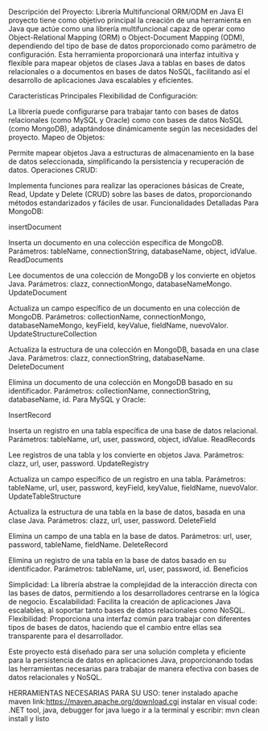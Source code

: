 Descripción del Proyecto: Librería Multifuncional ORM/ODM en Java
El proyecto tiene como objetivo principal la creación de una herramienta en Java que actúe como una librería multifuncional capaz de operar como Object-Relational Mapping (ORM) o Object-Document Mapping (ODM), dependiendo del tipo de base de datos proporcionado como parámetro de configuración. Esta herramienta proporcionará una interfaz intuitiva y flexible para mapear objetos de clases Java a tablas en bases de datos relacionales o a documentos en bases de datos NoSQL, facilitando así el desarrollo de aplicaciones Java escalables y eficientes.

Características Principales
Flexibilidad de Configuración:

La librería puede configurarse para trabajar tanto con bases de datos relacionales (como MySQL y Oracle) como con bases de datos NoSQL (como MongoDB), adaptándose dinámicamente según las necesidades del proyecto.
Mapeo de Objetos:

Permite mapear objetos Java a estructuras de almacenamiento en la base de datos seleccionada, simplificando la persistencia y recuperación de datos.
Operaciones CRUD:

Implementa funciones para realizar las operaciones básicas de Create, Read, Update y Delete (CRUD) sobre las bases de datos, proporcionando métodos estandarizados y fáciles de usar.
Funcionalidades Detalladas
Para MongoDB:

insertDocument

Inserta un documento en una colección específica de MongoDB.
Parámetros: tableName, connectionString, databaseName, object, idValue.
ReadDocuments

Lee documentos de una colección de MongoDB y los convierte en objetos Java.
Parámetros: clazz, connectionMongo, databaseNameMongo.
UpdateDocument

Actualiza un campo específico de un documento en una colección de MongoDB.
Parámetros: collectionName, connectionMongo, databaseNameMongo, keyField, keyValue, fieldName, nuevoValor.
UpdateStructureCollection

Actualiza la estructura de una colección en MongoDB, basada en una clase Java.
Parámetros: clazz, connectionString, databaseName.
DeleteDocument

Elimina un documento de una colección en MongoDB basado en su identificador.
Parámetros: collectionName, connectionString, databaseName, id.
Para MySQL y Oracle:

InsertRecord

Inserta un registro en una tabla específica de una base de datos relacional.
Parámetros: tableName, url, user, password, object, idValue.
ReadRecords

Lee registros de una tabla y los convierte en objetos Java.
Parámetros: clazz, url, user, password.
UpdateRegistry

Actualiza un campo específico de un registro en una tabla.
Parámetros: tableName, url, user, password, keyField, keyValue, fieldName, nuevoValor.
UpdateTableStructure

Actualiza la estructura de una tabla en la base de datos, basada en una clase Java.
Parámetros: clazz, url, user, password.
DeleteField

Elimina un campo de una tabla en la base de datos.
Parámetros: url, user, password, tableName, fieldName.
DeleteRecord

Elimina un registro de una tabla en la base de datos basado en su identificador.
Parámetros: tableName, url, user, password, id.
Beneficios

Simplicidad: La librería abstrae la complejidad de la interacción directa con las bases de datos, permitiendo a los desarrolladores centrarse en la lógica de negocio.
Escalabilidad: Facilita la creación de aplicaciones Java escalables, al soportar tanto bases de datos relacionales como NoSQL.
Flexibilidad: Proporciona una interfaz común para trabajar con diferentes tipos de bases de datos, haciendo que el cambio entre ellas sea transparente para el desarrollador.

Este proyecto está diseñado para ser una solución completa y eficiente para la persistencia de datos en aplicaciones Java, proporcionando todas las herramientas necesarias para trabajar de manera efectiva con bases de datos relacionales y NoSQL.

HERRAMIENTAS NECESARIAS PARA SU USO:
tener instalado apache maven link:https://maven.apache.org/download.cgi
instalar en visual code: .NET tool, java, debugger for java
luego ir a la terminal y escribir: mvn clean install
y listo
